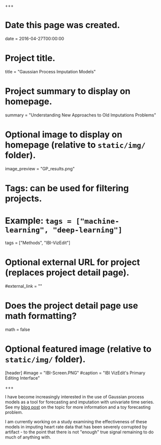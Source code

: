 +++
# Date this page was created.
date = 2016-04-27T00:00:00

# Project title.
title = "Gaussian Process Imputation Models"

# Project summary to display on homepage.
summary = "Understanding New Approaches to Old Imputations Problems"

# Optional image to display on homepage (relative to `static/img/` folder).
image_preview = "GP_results.png"

# Tags: can be used for filtering projects.
# Example: `tags = ["machine-learning", "deep-learning"]`
tags = ["Methods", "IBI-VizEdit"]

# Optional external URL for project (replaces project detail page).
#external_link = ""

# Does the project detail page use math formatting?
math = false

# Optional featured image (relative to `static/img/` folder).
[header]
#image = "IBI-Screen.PNG"
#caption = "IBI VizEdit's Primary Editing Interface"

+++

I have become increasingly interested in the use of Gaussian process models as a tool for forecasting and imputation with univariate time series. See my [blog post](https://mgb-research.netlify.com/post/gaussian-process-imputation-models/) on the topic for more information and a toy forecasting problem. 

I am currently working on a study examining the effectiveness of these models in imputing heart rate data that has been severely corrupted by artifact - to the point that there is not "enough" true signal remaining to do much of anything with. 
